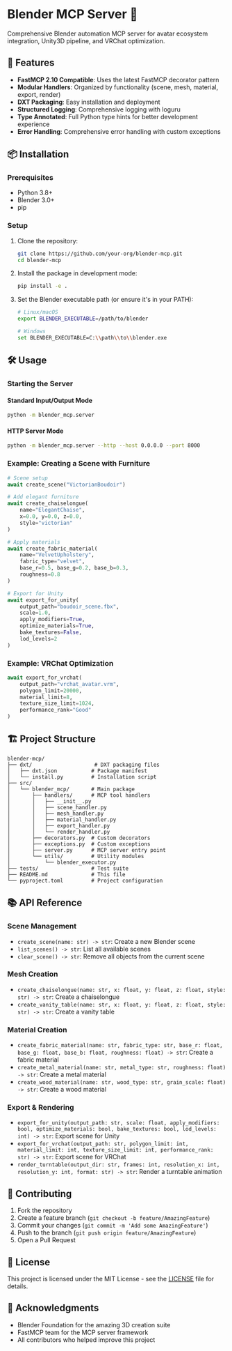 # Blender MCP Server 🎨

Comprehensive Blender automation MCP server for avatar ecosystem integration, Unity3D pipeline, and VRChat optimization.

## 🚀 Features

- **FastMCP 2.10 Compatible**: Uses the latest FastMCP decorator pattern
- **Modular Handlers**: Organized by functionality (scene, mesh, material, export, render)
- **DXT Packaging**: Easy installation and deployment
- **Structured Logging**: Comprehensive logging with loguru
- **Type Annotated**: Full Python type hints for better development experience
- **Error Handling**: Comprehensive error handling with custom exceptions

## 📦 Installation

### Prerequisites

- Python 3.8+
- Blender 3.0+
- pip

### Setup

1. Clone the repository:

   ```bash
   git clone https://github.com/your-org/blender-mcp.git
   cd blender-mcp
   ```

2. Install the package in development mode:

   ```bash
   pip install -e .
   ```

3. Set the Blender executable path (or ensure it's in your PATH):

   ```bash
   # Linux/macOS
   export BLENDER_EXECUTABLE=/path/to/blender
   
   # Windows
   set BLENDER_EXECUTABLE=C:\\path\\to\\blender.exe
   ```

## 🛠️ Usage

### Starting the Server

#### Standard Input/Output Mode

```bash
python -m blender_mcp.server
```

#### HTTP Server Mode

```bash
python -m blender_mcp.server --http --host 0.0.0.0 --port 8000
```

### Example: Creating a Scene with Furniture

```python
# Scene setup
await create_scene("VictorianBoudoir")

# Add elegant furniture
await create_chaiselongue(
    name="ElegantChaise",
    x=0.0, y=0.0, z=0.0,
    style="victorian"
)

# Apply materials
await create_fabric_material(
    name="VelvetUpholstery",
    fabric_type="velvet",
    base_r=0.5, base_g=0.2, base_b=0.3,
    roughness=0.8
)

# Export for Unity
await export_for_unity(
    output_path="boudoir_scene.fbx",
    scale=1.0,
    apply_modifiers=True,
    optimize_materials=True,
    bake_textures=False,
    lod_levels=2
)
```

### Example: VRChat Optimization

```python
await export_for_vrchat(
    output_path="vrchat_avatar.vrm",
    polygon_limit=20000,
    material_limit=8,
    texture_size_limit=1024,
    performance_rank="Good"
)
```

## 🏗️ Project Structure

```text
blender-mcp/
├── dxt/                    # DXT packaging files
│   ├── dxt.json           # Package manifest
│   └── install.py         # Installation script
├── src/
│   └── blender_mcp/       # Main package
│       ├── handlers/      # MCP tool handlers
│       │   ├── __init__.py
│       │   ├── scene_handler.py
│       │   ├── mesh_handler.py
│       │   ├── material_handler.py
│       │   ├── export_handler.py
│       │   └── render_handler.py
│       ├── decorators.py  # Custom decorators
│       ├── exceptions.py  # Custom exceptions
│       ├── server.py      # MCP server entry point
│       └── utils/         # Utility modules
│           └── blender_executor.py
├── tests/                 # Test suite
├── README.md              # This file
└── pyproject.toml         # Project configuration
```

## 📚 API Reference

### Scene Management

- `create_scene(name: str) -> str`: Create a new Blender scene
- `list_scenes() -> str`: List all available scenes
- `clear_scene() -> str`: Remove all objects from the current scene

### Mesh Creation

- `create_chaiselongue(name: str, x: float, y: float, z: float, style: str) -> str`: Create a chaiselongue
- `create_vanity_table(name: str, x: float, y: float, z: float, style: str) -> str`: Create a vanity table

### Material Creation

- `create_fabric_material(name: str, fabric_type: str, base_r: float, base_g: float, base_b: float, roughness: float) -> str`: Create a fabric material
- `create_metal_material(name: str, metal_type: str, roughness: float) -> str`: Create a metal material
- `create_wood_material(name: str, wood_type: str, grain_scale: float) -> str`: Create a wood material

### Export & Rendering

- `export_for_unity(output_path: str, scale: float, apply_modifiers: bool, optimize_materials: bool, bake_textures: bool, lod_levels: int) -> str`: Export scene for Unity
- `export_for_vrchat(output_path: str, polygon_limit: int, material_limit: int, texture_size_limit: int, performance_rank: str) -> str`: Export scene for VRChat
- `render_turntable(output_dir: str, frames: int, resolution_x: int, resolution_y: int, format: str) -> str`: Render a turntable animation

## 🤝 Contributing

1. Fork the repository
2. Create a feature branch (`git checkout -b feature/AmazingFeature`)
3. Commit your changes (`git commit -m 'Add some AmazingFeature'`)
4. Push to the branch (`git push origin feature/AmazingFeature`)
5. Open a Pull Request

## 📄 License

This project is licensed under the MIT License - see the [LICENSE](LICENSE) file for details.

## 🙏 Acknowledgments

- Blender Foundation for the amazing 3D creation suite
- FastMCP team for the MCP server framework
- All contributors who helped improve this project
